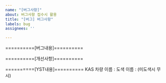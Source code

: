 ```yaml
---
name: "[버그사항]"
about: 버그사항 접수시 활용
title: "[버그] 버그사항"
labels: bug
assignees: ''

---
```

==========[버그내용]==========

==========[개선사항]==========

==========[YST내용]==========
KAS 차량 이름 : 
도색 이름 : (미도색시 무시)
